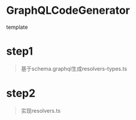 # GraphQLCodeGenerator
template
# step1
> 基于schema.graphql生成resolvers-types.ts

# step2
> 实现resolvers.ts